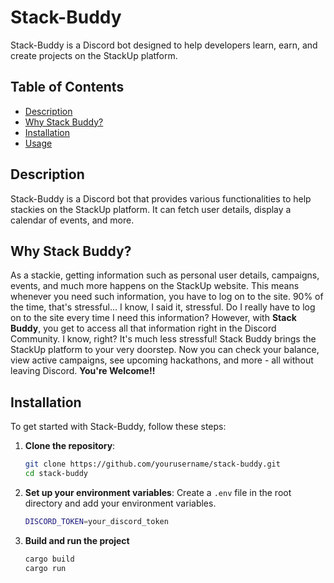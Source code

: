 # Stack-Buddy

Stack-Buddy is a Discord bot designed to help developers learn, earn, and create projects on the StackUp platform.

## Table of Contents

- [Description](#description)
- [Why Stack Buddy?](#why-stack-buddy)
- [Installation](#installation)
- [Usage](#usage)

## Description

Stack-Buddy is a Discord bot that provides various functionalities to help stackies on the StackUp platform. It can fetch user details, display a calendar of events, and more.

## Why Stack Buddy?
As a stackie, getting information such as personal user details, campaigns, events, and much more happens on the StackUp website. This means whenever you need such information, you have to log on to the site. 90% of the time, that's stressful... I know, I said it, stressful. Do I really have to log on to the site every time I need this information?
However, with **Stack Buddy**, you get to access all that information right in the Discord Community. I know, right? It's much less stressful! Stack Buddy brings the StackUp platform to your very doorstep.
Now you can check your balance, view active campaigns, see upcoming hackathons, and more - all without leaving Discord. **You're Welcome!!**

## Installation

To get started with Stack-Buddy, follow these steps:

1. **Clone the repository**:
   ```sh
   git clone https://github.com/yourusername/stack-buddy.git
   cd stack-buddy
   ```

2. **Set up your environment variables**: 
    Create a `.env` file in the root directory and add your environment variables.
    ```sh
    DISCORD_TOKEN=your_discord_token
    ```

3. **Build and run the project**
    ```sh
    cargo build
    cargo run
    ``` 
